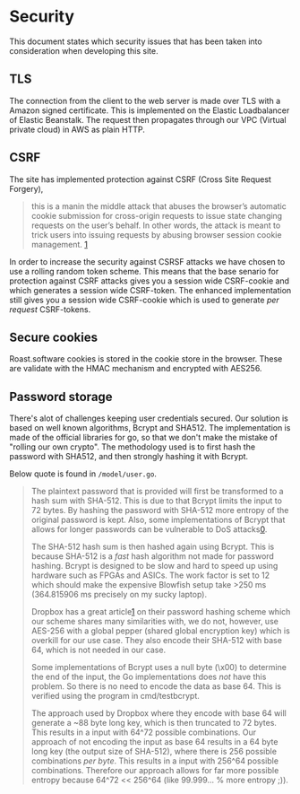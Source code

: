 Security
========
This document states which security issues that has been taken into consideration when developing this site.

TLS
---
The connection from the client to the web server is made over TLS with a Amazon signed certificate.
This is implemented on the Elastic Loadbalancer of Elastic Beanstalk.
The request then propagates through our VPC (Virtual private cloud) in AWS as plain HTTP. 

CSRF
----
The site has implemented protection against CSRF (Cross Site Request Forgery), 
> this is a manin the middle attack that abuses the browser’s automatic cookie submission for cross-origin requests to issue state changing requests on the user’s behalf. 
> In other words, the attack is meant to trick users into issuing requests by abusing browser session cookie management.
[1](https://blog.securityevaluators.com/cracking-javas-rng-for-csrf-ea9cacd231d2)

In order to increase the security against CSRSF attacks we have chosen to use a rolling random token scheme. This means that the base senario for protection against CSRF attacks gives you a session wide CSRF-cookie and which generates a session wide CSRF-token.
The enhanced implementation still gives you a session wide CSRF-cookie which is used to generate _per request_ CSRF-tokens.

Secure cookies
--------------
Roast.software cookies is stored in the cookie store in the browser. These are validate with the HMAC mechanism and encrypted with AES256.

Password storage
----------------
There's alot of challenges keeping user credentials secured. Our solution is based on well known algorithms, Bcrypt and SHA512. The implementation is made of the official libraries for go, so that we don't make the mistake of "rolling our own crypto". The methodology used is to first hash the password with SHA512, and then strongly hashing it with Bcrypt.

Below quote is found in `/model/user.go`.
> The plaintext password that is provided will first be transformed to a
> hash sum with SHA-512. This is due to that Bcrypt limits the input to 72
> bytes. By hashing the password with SHA-512 more entropy of the original
> password is kept. Also, some implementations of Bcrypt that allows for longer
> passwords can be vulnerable to DoS attacks[0].
>
> The SHA-512 hash sum is then hashed again using Bcrypt. This is because
> SHA-512 is a _fast_ hash algorithm not made for password hashing. Bcrypt is
> designed to be slow and hard to speed up using hardware such as FPGAs and
> ASICs. The work factor is set to 12 which should make the expensive Blowfish
> setup take >250 ms (364.815906 ms precisely on my sucky laptop).
>
> Dropbox has a great article[1] on their password hashing scheme which our
> scheme shares many similarities with, we do not, however, use AES-256 with a
> global pepper (shared global encryption key) which is overkill for our use
> case. They also encode their SHA-512 with base 64, which is not needed in our
> case.
>
> Some implementations of Bcrypt uses a null byte (\x00) to determine the end
> of the input, the Go implementations does _not_ have this problem. So there
> is no need to encode the data as base 64. This is verified using the program
> in cmd/testbcrypt.
>
> The approach used by Dropbox where they encode with base 64 will generate a
> ~88 byte long key, which is then truncated to 72 bytes. This results in a
> input with 64^72 possible combinations. Our approach of not encoding the
> input as base 64 results in a 64 byte long key (the output size of SHA-512),
> where there is 256 possible combinations _per byte_. This results in a input
> with 256^64 possible combinations. Therefore our approach allows for far more
> possible entropy because 64^72 << 256^64 (like 99.999... % more entropy ;)).
>
> [0]: https://arstechnica.com/information-technology/2013/09/long-passwords-are-good-but-too-much-length-can-be-bad-for-security/
> [1]: https://blogs.dropbox.com/tech/2016/09/how-dropbox-securely-stores-your-passwords/


